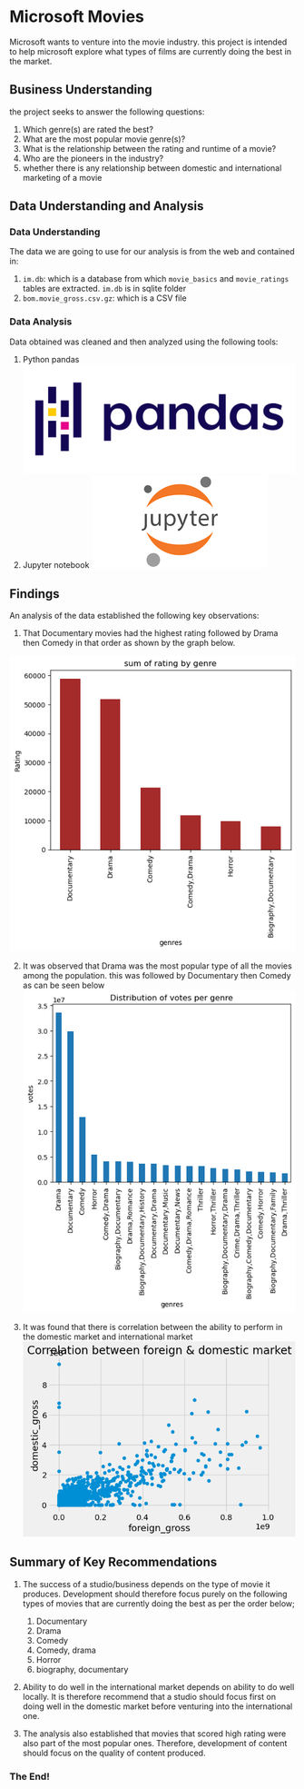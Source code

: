# Microsoft Movies
Microsoft wants to venture into the movie industry.
this project is intended to help microsoft explore what types of films are currently doing the best in the market.

## Business Understanding
the project seeks to answer the following questions:
1. Which genre(s) are rated the best?
2. What are the most popular movie genre(s)?
3. What is the relationship between the rating and runtime of a movie?
4. Who are the pioneers in the industry?
5. whether there is any relationship between domestic and international marketing of a movie

## Data Understanding and Analysis

### Data Understanding

The data we are going to use for our analysis is from the web and contained in:

1. `im.db`: which is a database from which 
    `movie_basics` and `movie_ratings` tables are extracted. `im.db` is in sqlite folder
2. `bom.movie_gross.csv.gz`: which is a CSV file

### Data  Analysis
Data obtained was cleaned and then analyzed using the following tools:
1. Python pandas  ![](./images/Pandas_logo.svg.png)
2. Jupyter notebook ![](./images/jupyter_notebook.png)

## Findings
An analysis of the data established the following key observations:
1. That Documentary movies had the highest rating followed by Drama then Comedy in that order as shown by the graph below.

![Rating](./images/movie_rating.png)

2. It was observed that Drama was the most popular type of all the movies among the population. this was followed by Documentary then Comedy as can be seen below
![Popularity](./images/popularity.png)

3. It was found that there is correlation between the ability to perform in the domestic market and international market
![](./images/correlation.png)

## Summary of Key Recommendations
1. The success of a studio/business depends on the type of movie it produces. Development should therefore focus purely on the following types of movies that are currently doing the best as per the order below;
    1. Documentary
    2. Drama 
    3. Comedy
    4. Comedy, drama
    5. Horror
    6. biography, documentary
2. Ability to do well in the international market depends on ability to do well locally. It is therefore recommend that a studio should focus first on doing well in the domestic market before venturing into the international one.

3. The analysis also established that movies that scored high rating were also part of the most popular ones.
Therefore, development of content should focus on the quality of content produced.

### The End!



